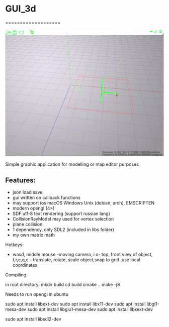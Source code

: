 # GUI_3d
===================
	
![view](/gui3d.png)

Simple graphic application for modelling or map editor purposes
 
Features: 
--------

* json load save
* gui written on callback functions
* may support ios macOS Windows Unix (debian, arch), EMSCRIPTEN
* modern opengl (4>)
* SDF utf-8 text rendering (support russian lang)
* CollisionRayModel may used for vertex selection
* plane collision
* 1 dependency, only SDL2 (included in libs folder)
* my own matrix math

Hotkeys:
* wasd, middle mouse  -moving camera, i o- top, front view of object, t,r,e,q,c - translate, rotate, scale object,snap to grid ,use local coordinates

Compiling

in root directory:
mkdir build 
cd build 
cmake ..
make -j8

Needs to run opengl in ubuntu

sudo apt install libext-dev
sudo apt install libx11-dev
sudo apt install libgl1-mesa-dev
sudo apt install libglu1-mesa-dev
sudo apt install libxext-dev

sudo apt install libsdl2-dev



